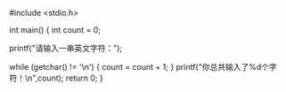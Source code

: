 #include <stdio.h>

int main()
{
  int count = 0;

  printf("请输入一串英文字符：");
  
  while (getchar() != '\n')
  {
    count = count + 1;
  }
  printf("你总共输入了%d个字符！\n",count);
  return 0;
}
